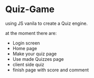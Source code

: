 # Quiz-Game
using JS vanila to create a Quiz engine.

at the moment there are:
- Login screen
- Home page
- Make your quiz page  
 - Use made Quizzes page
 - client side quiz
 - finish page with score and comment
